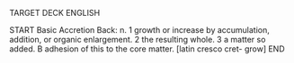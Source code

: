 TARGET DECK
ENGLISH

START
Basic
Accretion
Back: n. 1 growth or increase by accumulation, addition, or organic enlargement. 2 the resulting whole. 3 a matter so added. B adhesion of this to the core matter. [latin cresco cret- grow]
END
